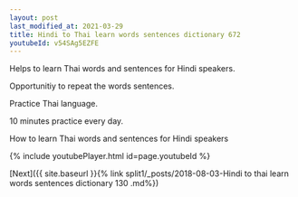 ```yaml
---
layout: post
last_modified_at: 2021-03-29
title: Hindi to Thai learn words sentences dictionary 672 
youtubeId: v54SAg5EZFE
---
```

 
 
Helps to learn Thai words and sentences for Hindi speakers.

Opportunitiy to repeat the words sentences. 

Practice Thai language. 
 
10 minutes practice every day. 
 
How to learn Thai words and sentences for Hindi speakers 
 
{% include youtubePlayer.html id=page.youtubeId %}
 
 
[Next]({{ site.baseurl }}{% link  split1/_posts/2018-08-03-Hindi to thai learn words sentences dictionary 130 .md%})
 
